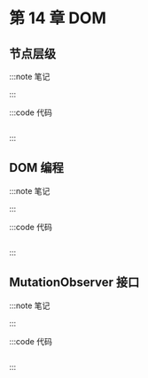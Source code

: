 # 第 14 章 DOM

## 节点层级

:::note 笔记

:::

:::code 代码

```js
```

:::

## DOM 编程

:::note 笔记

:::

:::code 代码

```js
```

:::

## MutationObserver 接口

:::note 笔记

:::

:::code 代码

```js
```

:::

